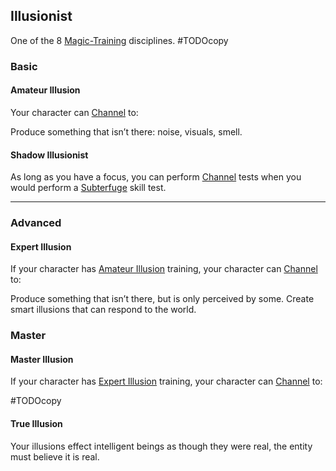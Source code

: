 ## Illusionist
One of the 8 [Magic-Training](Magic-Training) disciplines.
#TODOcopy 

### Basic
#### Amateur Illusion
Your character can [Channel](Channel) to:

Produce something that isn’t there: noise, visuals, smell.

#### Shadow Illusionist
As long as you have a focus, you can perform [Channel](Channel) tests when you would perform a [Subterfuge](Subterfuge) skill test.

---
### Advanced

#### Expert Illusion
If your character has [Amateur Illusion](#Amateur%20Illusion) training, your character can [Channel](Channel) to:

Produce something that isn’t there, but is only perceived by some. Create smart illusions that can respond to the world.

### Master

#### Master Illusion
If your character has [Expert Illusion](#Expert%20Illusion) training, your character can [Channel](Channel) to:

#TODOcopy

#### True Illusion
Your illusions effect intelligent beings as though they were real, the entity must believe it is real.